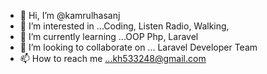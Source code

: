 - 👋 Hi, I’m @kamrulhasanj
- 👀 I’m interested in ...Coding, Listen Radio, Walking, 
- 🌱 I’m currently learning ...OOP Php, Laravel
- 💞️ I’m looking to collaborate on ... Laravel Developer Team
- 📫 How to reach me ...kh533248@gmail.com

<!---
kamrulhasanj/kamrulhasanj is a ✨ special ✨ repository because its `README.md` (this file) appears on your GitHub profile.
You can click the Preview link to take a look at your changes.
--->
